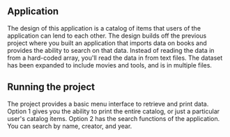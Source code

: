 
## Application

The design of this application is a catalog of items that users of the application can lend to each other. The design builds off the previous project where you built an application that imports data on books and provides the ability to search on that data. Instead of reading the data in from a hard-coded array, you'll read the data in from text files. The dataset has been expanded to include movies and tools, and is in multiple files.


## Running the project

The project provides a basic menu interface to retrieve and print data. Option 1 gives you the ability to print the entire catalog, or just a particular user's catalog items. Option 2 has the search functions of the application. You can search by name, creator, and year.
